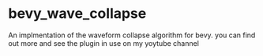 # bevy_wave_collapse
An implmentation of the waveform collapse algorithm for bevy. you can find out more and see the plugin in use on my yoytube channel
